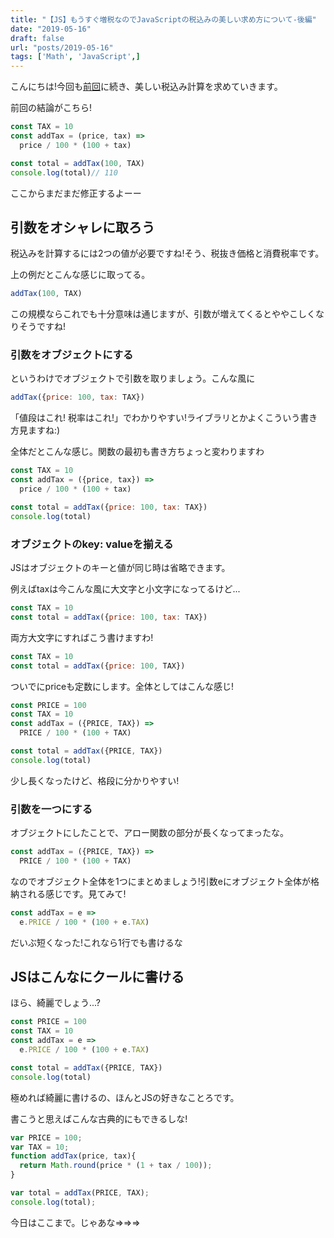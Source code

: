 ```yaml
---
title: "【JS】もうすぐ増税なのでJavaScriptの税込みの美しい求め方について-後編"
date: "2019-05-16"
draft: false
url: "posts/2019-05-16"
tags: ['Math', 'JavaScript',]
---
```


こんにちは!今回も[前回](https://jsnotice.com/posts/2019-05-14)に続き、美しい税込み計算を求めていきます。

前回の結論がこちら!

```javascript
const TAX = 10
const addTax = (price, tax) =>
  price / 100 * (100 + tax)

const total = addTax(100, TAX)
console.log(total)// 110
```

ここからまだまだ修正するよーー

## 引数をオシャレに取ろう

税込みを計算するには2つの値が必要ですね!そう、税抜き価格と消費税率です。

上の例だとこんな感じに取ってる。

```javascript
addTax(100, TAX)
```

この規模ならこれでも十分意味は通じますが、引数が増えてくるとややこしくなりそうですね!

### 引数をオブジェクトにする

というわけでオブジェクトで引数を取りましょう。こんな風に

```javascript
addTax({price: 100, tax: TAX})
```

「値段はこれ! 税率はこれ!」でわかりやすい!ライブラリとかよくこういう書き方見ますね:)

全体だとこんな感じ。関数の最初も書き方ちょっと変わりますわ

```javascript
const TAX = 10
const addTax = ({price, tax}) =>
  price / 100 * (100 + tax)

const total = addTax({price: 100, tax: TAX})
console.log(total)
```

### オブジェクトのkey: valueを揃える

JSはオブジェクトのキーと値が同じ時は省略できます。

例えばtaxは今こんな風に大文字と小文字になってるけど...
```javascript
const TAX = 10
const total = addTax({price: 100, tax: TAX})
```

両方大文字にすればこう書けますわ!
```javascript
const TAX = 10
const total = addTax({price: 100, TAX})
```

ついでにpriceも定数にします。全体としてはこんな感じ!
```javascript
const PRICE = 100
const TAX = 10
const addTax = ({PRICE, TAX}) =>
  PRICE / 100 * (100 + TAX)

const total = addTax({PRICE, TAX})
console.log(total)
```
少し長くなったけど、格段に分かりやすい!


### 引数を一つにする

オブジェクトにしたことで、アロー関数の部分が長くなってまったな。

```javascript
const addTax = ({PRICE, TAX}) =>
  PRICE / 100 * (100 + TAX)
```

なのでオブジェクト全体を1つにまとめましょう!引数eにオブジェクト全体が格納される感じです。見てみて!
```javascript
const addTax = e =>
  e.PRICE / 100 * (100 + e.TAX)
```
だいぶ短くなった!これなら1行でも書けるな


## JSはこんなにクールに書ける
ほら、綺麗でしょう...?

```javascript
const PRICE = 100
const TAX = 10
const addTax = e =>
  e.PRICE / 100 * (100 + e.TAX)

const total = addTax({PRICE, TAX})
console.log(total)
```

極めれば綺麗に書けるの、ほんとJSの好きなことろです。

書こうと思えばこんな古典的にもできるしな!
```javascript
var PRICE = 100;
var TAX = 10;
function addTax(price, tax){
  return Math.round(price * (1 + tax / 100));
}

var total = addTax(PRICE, TAX);
console.log(total);
```

今日はここまで。じゃあな=>=>=>
